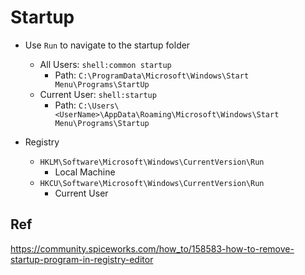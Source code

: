 # Startup

- Use `Run` to navigate to the startup folder
	- All Users: `shell:common startup`
		- Path: `C:\ProgramData\Microsoft\Windows\Start Menu\Programs\StartUp`
	- Current User: `shell:startup`
		- Path: `C:\Users\<UserName>\AppData\Roaming\Microsoft\Windows\Start Menu\Programs\Startup`

- Registry
	- `HKLM\Software\Microsoft\Windows\CurrentVersion\Run`
		- Local Machine
	- `HKCU\Software\Microsoft\Windows\CurrentVersion\Run`
		- Current User

## Ref

<https://community.spiceworks.com/how_to/158583-how-to-remove-startup-program-in-registry-editor>
